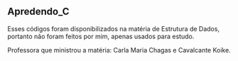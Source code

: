 ## Apredendo_C
Esses códigos foram disponibilizados na matéria de Estrutura de Dados, portanto não foram feitos por mim, apenas usados para estudo. 

Professora que ministrou a matéria: Carla Maria Chagas e Cavalcante Koike.
